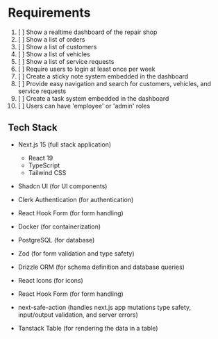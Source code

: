 # Requirements

1. [ ] Show a realtime dashboard of the repair shop
2. [ ] Show a list of orders
3. [ ] Show a list of customers
4. [ ] Show a list of vehicles
5. [ ] Show a list of service requests
6. [ ] Require users to login at least once per week
7. [ ] Create a sticky note system embedded in the dashboard
8. [ ] Provide easy navigation and search for customers, vehicles, and service requests
9. [ ] Create a task system embedded in the dashboard
10. [ ] Users can have 'employee' or 'admin' roles

## Tech Stack

- Next.js 15 (full stack application)

  - React 19
  - TypeScript
  - Tailwind CSS

- Shadcn UI (for UI components)
- Clerk Authentication (for authentication)
- React Hook Form (for form handling)
- Docker (for containerization)
- PostgreSQL (for database)
- Zod (for form validation and type safety)
- Drizzle ORM (for schema definition and database queries)
- React Icons (for icons)
- React Hook Form (for form handling)
- next-safe-action (handles next.js app mutations type safety, input/output validation, and server errors)
- Tanstack Table (for rendering the data in a table)
